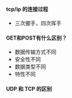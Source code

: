 #### tcp/ip 的连接过程

- 三次握手，四次挥手

#### GET和POST有什么区别？

- 数据传输方式不同
- 安全性不同
- 数据类型不同
- 特性不同

#### UDP 和 TCP 的区别